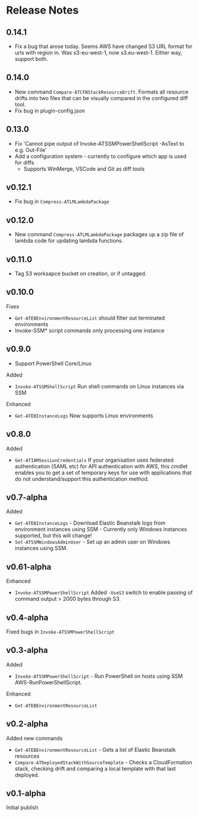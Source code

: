 # Release Notes

## 0.14.1

* Fix a bug that arose today. Seems AWS have changed S3 URL format for urls with region in. Was s3-eu-west-1, now s3.eu-west-1. Either way, support both.

## 0.14.0

* New command `Compare-ATCFNStackResourceDrift`. Formats all resource drifts into two files that can be visually compared in the configured diff tool.
* Fix bug in plugin-config.json

## 0.13.0

* Fix 'Cannot pipe output of Invoke-ATSSMPowerShellScript -AsText to e.g. Out-File'
* Add a configuration system - currently to configure which app is used for diffs
    * Supports WinMerge, VSCode and Git as diff tools

## v0.12.1

* Fix bug in `Compress-ATLMLambdaPackage`

## v0.12.0

* New command `Compress-ATLMLambdaPackage` packages up a zip file of lambda code for updating lambda functions.

## v0.11.0

* Tag S3 worksapce bucket on creation, or if untagged.

## v0.10.0

Fixes

* `Get-ATEBEnvironmentResourceList` should filter out terminated environments
* Invoke-SSM* script commands only processing one instance

## v0.9.0

* Support PowerShell Core/Linux

Added

* `Invoke-ATSSMShellScript` Run shell commands on Linux instances via SSM

Enhanced

* `Get-ATEBInstanceLogs` Now supports Linux environments

## v0.8.0

Added

* `Get-ATIAMSessionCredentials` If your organisation uses federated authentication (SAML etc) for API authentication with AWS, this cmdlet enables you to get a set of temporary keys for use with applications that do not understand/support this authentication method.

## v0.7-alpha

Added

* `Get-ATEBInstanceLogs` - Download Elastic Beanstalk logs from environment instances using SSM - Currently only Windows instances supported, but this will change!
* `Set-ATSSMWindowsAdminUser` - Set up an admin user on Windows instances using SSM.

## v0.61-alpha

Enhanced

* `Invoke-ATSSMPowerShellScript` Added `-UseS3` switch to enable passing of command output > 2000 bytes through S3.

## v0.4-alpha

Fixed bugs in `Invoke-ATSSMPowerShellScript`

## v0.3-alpha

Added

* `Invoke-ATSSMPowerShellScript` - Run PowerShell on hosts using SSM AWS-RunPowerShellScript.

Enhanced

* `Get-ATEBEnvironmentResourceList`

## v0.2-alpha

Added new commands

* `Get-ATEBEnvironmentResourceList` - Gets a list of Elastic Beanstalk resources
* `Compare-ATDeployedStackWithSourceTemplate` - Checks a CloudFormation stack, checking drift and comparing a local template with that last deployed.

## v0.1-alpha

Initial publish
